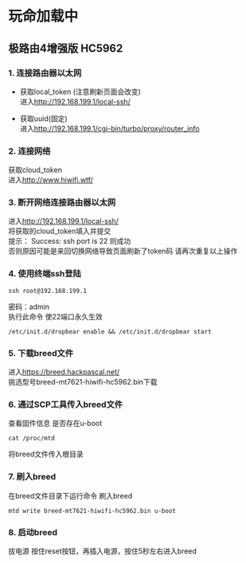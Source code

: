 # 玩命加载中
## 极路由4增强版 HC5962

### 1. 连接路由器以太网
* 获取local_token (注意刷新页面会改变)  
进入<http://192.168.199.1/local-ssh/>  
  
* 获取uuid(固定)  
进入<http://192.168.199.1/cgi-bin/turbo/proxy/router_info>  

### 2. 连接网络
获取cloud_token  
进入<http://www.hiwifi.wtf/>  

### 3. 断开网络连接路由器以太网
进入<http://192.168.199.1/local-ssh/>  
将获取的cloud_token填入并提交  
提示： Success: ssh port is 22 则成功   
否则原因可能是来回切换网络导致页面刷新了token码 请再次重复以上操作  

### 4. 使用终端ssh登陆
```
ssh root@192.168.199.1  
```
密码：admin    
执行此命令 使22端口永久生效  
```
/etc/init.d/dropbear enable && /etc/init.d/dropbear start  
```

### 5. 下载breed文件
进入<https://breed.hackpascal.net/>  
挑选型号breed-mt7621-hiwifi-hc5962.bin下载  

### 6. 通过SCP工具传入breed文件
查看固件信息 是否存在u-boot  
```
cat /proc/mtd
```
将breed文件传入根目录
### 7. 刷入breed
在breed文件目录下运行命令 刷入breed  
```
mtd write breed-mt7621-hiwifi-hc5962.bin u-boot  
```
### 8. 启动breed
拔电源 按住reset按钮，再插入电源，按住5秒左右进入breed  
